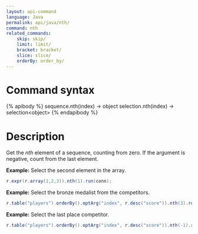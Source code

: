 ```yaml
---
layout: api-command
language: Java
permalink: api/java/nth/
command: nth
related_commands:
    skip: skip/
    limit: limit/
    bracket: bracket/
    slice: slice/
    orderBy: order_by/
---
```


# Command syntax #

{% apibody %}
sequence.nth(index) &rarr; object
selection.nth(index) &rarr; selection&lt;object&gt;
{% endapibody %}

# Description #

Get the *nth* element of a sequence, counting from zero. If the argument is negative, count from the last element.

__Example:__ Select the second element in the array.

```java
r.expr(r.array(1,2,3)).nth(1).run(conn);
```

__Example:__ Select the bronze medalist from the competitors.

```java
r.table("players").orderBy().optArg("index", r.desc("score")).nth(3).run(conn);
```

__Example:__ Select the last place competitor.

```java
r.table("players").orderBy().optArg("index", r.desc("score")).nth(-1).run(conn);
```
